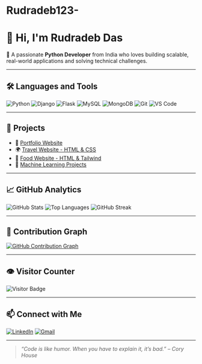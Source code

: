 # Rudradeb123-
# 👋 Hi, I'm Rudradeb Das

🎯 A passionate **Python Developer** from India who loves building scalable, real-world applications and solving technical challenges.

---

## 🛠️ Languages and Tools

![Python](https://img.shields.io/badge/-Python-333333?style=flat&logo=python)
![Django](https://img.shields.io/badge/-Django-333333?style=flat&logo=django)
![Flask](https://img.shields.io/badge/-Flask-333333?style=flat&logo=flask)
![MySQL](https://img.shields.io/badge/-MySQL-333333?style=flat&logo=mysql)
![MongoDB](https://img.shields.io/badge/-MongoDB-333333?style=flat&logo=mongodb)
![Git](https://img.shields.io/badge/-Git-333333?style=flat&logo=git)
![VS Code](https://img.shields.io/badge/-VSCode-333333?style=flat&logo=visual-studio-code)

---

## 🚀 Projects

- 🧾 [Portfolio Website](https://github.com/Rudradeb123/portfolio-project-2025)
- 🌍 [Travel Website - HTML & CSS](https://github.com/Rudradeb123/travel-site)
- 🍔 [Food Website - HTML & Tailwind](https://github.com/Rudradeb123/food-site-tailwind)
- 🧠 [Machine Learning Projects](https://github.com/Rudradeb123/ml-projects)

---

## 📈 GitHub Analytics

![GitHub Stats](https://github-readme-stats.vercel.app/api?username=Rudradeb123&show_icons=true&theme=tokyonight&count_private=true)
![Top Languages](https://github-readme-stats.vercel.app/api/top-langs/?username=Rudradeb123&layout=compact&theme=tokyonight)
![GitHub Streak](https://github-readme-streak-stats.herokuapp.com?user=Rudradeb123&theme=tokyonight)

---

## 🧠 Contribution Graph

[![GitHub Contribution Graph](https://github-readme-activity-graph.vercel.app/graph?username=Rudradeb123&theme=tokyo-night)](https://github.com/Rudradeb123)

---

## 👁️ Visitor Counter

![Visitor Badge](https://komarev.com/ghpvc/?username=Rudradeb123&color=blue&style=flat)

---

## 📫 Connect with Me

[![LinkedIn](https://img.shields.io/badge/-LinkedIn-0077B5?style=flat&logo=linkedin&logoColor=white)](https://www.linkedin.com/in/rudradeb-das-86858b222/)
[![Gmail](https://img.shields.io/badge/-Gmail-D14836?style=flat&logo=gmail&logoColor=white)](mailto:debrudra9163@gmail.com)

---

> *“Code is like humor. When you have to explain it, it’s bad.” – Cory House*

